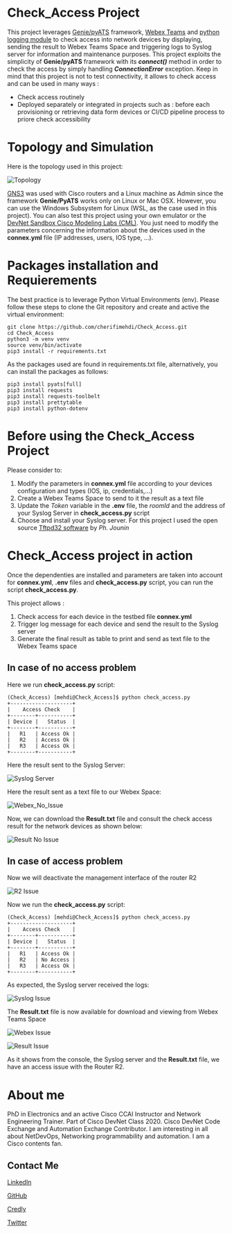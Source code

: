  # Check_Access Project
  
This project leverages [Genie/pyATS](https://pubhub.devnetcloud.com/media/genie-docs/docs/cookbooks/index.html) framework, [Webex Teams](https://pubhub.devnetcloud.com/media/genie-docs/docs/cookbooks/index.html) and [python logging module](https://docs.python.org/3/library/logging.html) to check access into network devices by displaying, sending the result to Webex Teams Space and triggering logs to Syslog server for information and maintenance purposes. This project exploits the simplicity of __Genie/pyATS__ framework with its ***connect()*** method in order to check the access by simply handling ***ConnectionError*** exception.
Keep in mind that this project is not to test connectivity, it allows to check access and can be used in many ways : 

   - Check access routinely
   - Deployed separately or integrated in projects such as : before each provisioning or retrieving data form devices or CI/CD pipeline process to priore check accessibility

# Topology and Simulation

Here is the topology used in this project:

![Topology](./Images/Topology.png)

[GNS3](https://gns3.com/) was used with Cisco routers and a Linux machine as Admin since the framework __Genie/PyATS__ works only on Linux or Mac OSX. However, you can use the Windows Subsystem for Linux (WSL, as the case used in this project). You can also test this project using your own emulator or the [DevNet Sandbox Cisco Modeling Labs (CML)](https://devnetsandbox.cisco.com/RM/Topology). You just need to modify the parameters concerning the information about the devices used in the __connex.yml__ file (IP addresses, users, IOS type, ...).

# Packages installation and Requierements

The best practice is to leverage Python Virtual Environments (env). Please follow these steps to clone the Git repository and create and active the virtual environment:

```
git clone https://github.com/cherifimehdi/Check_Access.git
cd Check_Access
python3 -m venv venv
source venv/bin/activate
pip3 install -r requirements.txt
```
As the packages used are found in requirements.txt file, alternatively, you can install the packages as follows:

```
pip3 install pyats[full]
pip3 install requests
pip3 install requests-toolbelt
pip3 install prettytable
pip3 install python-dotenv
```
# Before using the Check_Access Project

Please consider to:

1. Modify the parameters in __connex.yml__ file according to your devices configuration and types (IOS, ip, credentials,...)
2. Create a Webex Teams Space to send to it the result as a text file
3. Update the _Token_ variable in the __.env__ file, the _roomId_ and the address of your Syslog Server in __check_access.py__ script
4. Choose and install your Syslog server. For this project I used the open source [Tftpd32 software](https://pjo2.github.io/tftpd64/) by _Ph. Jounin_


# Check_Access project in action

Once the dependenties are installed and parameters are taken into account for __connex.yml__, __.env__ files and __check_access.py__ script, you can run the script __check_access.py__.

This project allows : 

1. Check access for each device in the testbed file __connex.yml__
2. Trigger log message for each device and send the result to the Syslog server
3. Generate the final result as table to print and send as text file to the Webex Teams space

## In case of no access problem

Here we run __check_access.py__ script:

```console
(Check_Access) [mehdi@Check_Access]$ python check_access.py
+--------------------+
|    Access Check    |
+--------+-----------+
| Device |   Status  |
+--------+-----------+
|   R1   | Access Ok |
|   R2   | Access Ok |
|   R3   | Access Ok |
+--------+-----------+
```

Here the result sent to the Syslog Server: 

![Syslog Server](./Images/Syslog_No_Issue.png)

Here the result sent as a text file to our Webex Space:

![Webex_No_Issue](./Images/Webex_No_Issue.png)

Now, we can download the __Result.txt__ file and consult the check access result for the network devices as shown below:

![Result No Issue](./Images/Result_No_Issue.png)

## In case of access problem

Now we will deactivate the management interface of the router R2

![R2 Issue](./Images/Create_Issue_R2.png)

Now we run the __check_access.py__ script:

```console
(Check_Access) [mehdi@Check_Access]$ python check_access.py
+--------------------+
|    Access Check    |
+--------+-----------+
| Device |   Status  |
+--------+-----------+
|   R1   | Access Ok |
|   R2   | No Access |
|   R3   | Access Ok |
+--------+-----------+
```
As expected, the Syslog server received the logs:

![Syslog Issue](./Images/Syslog_Issue_R2.png)

The __Result.txt__ file is now available for download and viewing from Webex Teams Space

![Webex Issue](./Images/Webex_Issue_R2.png)

![Result Issue](./Images/Result_Issue.png)

As it shows from the console, the Syslog server and the __Result.txt__ file, we have an access issue with the Router R2.

# About me

PhD in Electronics and an active Cisco CCAI Instructor and Network Engineering Trainer. Part of Cisco DevNet Class 2020. Cisco DevNet Code Exchange and Automation Exchange Contributor.
I am interesting in all about NetDevOps, Networking programmability and automation. I am a Cisco contents fan.
## Contact Me

[LinkedIn](www.linkedin.com/in/mehdi-cherifi)

[GitHub](https://github.com/cherifimehdi)

[Credly](https://www.credly.com/users/mehdi-cherifi/badges)

[Twitter](https://twitter.com/LocketKeepsake)
